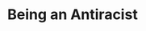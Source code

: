 ---
title: "Being an Antiracist"
authors: ["Kim Crayton"]
type: "course"
link: "https://beinganantiracist.com/"
---